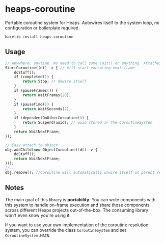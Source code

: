 # heaps-coroutine

Portable coroutine system for Heaps. Autowires itself to the system loop, no configuration or boilerplate required.

```
haxelib install heaps-coroutine
```

## Usage

```haxe
// Anywhere, anytime. No need to call some init() or anything. Attaches itself to the frame loop.
StartCoroutine((dt) -> { // Will start executing next frame
    doStuff();
    if (completed()) {
        return Stop; // Unwire itself
    }
    if (pauseFrames()) {
        return WaitFrames(20);
    }
    if (pauseTime()) {
        return WaitSeconds(2);
    }    
    if (dependentOnOtherCoroutine()) {
        return Suspend(uuid); // uuid stored in the CoroutineSystem
    }
    return WaitNextFrame;
});

// Easy attach to object
obj.addChild(new ObjectCoroutine((dt) -> {
    doStuff();
    return WaitNextFrame;
}));
//...
obj.remove(); //coroutine will automatically unwire itself on parent removal
```

## Notes

The main goal of this library is **portability**. You can write components with this system to handle on-frame execution and share those components across different Heaps projects out-of-the-box. The consuming library won't even know you're using it.

If you want to use your own implementation of the coroutine resolution system, you can override the class `CoroutineSystem` and set `CoroutineSystem.MAIN`.
